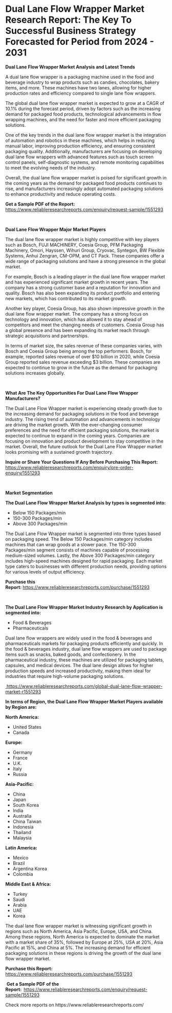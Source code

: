 <p><h1>Dual Lane Flow Wrapper Market Research Report: The Key To Successful Business Strategy Forecasted for Period from 2024 - 2031</h1></p><p><strong>Dual Lane Flow Wrapper Market Analysis and Latest Trends</strong></p>
<p><p>A dual lane flow wrapper is a packaging machine used in the food and beverage industry to wrap products such as candies, chocolates, bakery items, and more. These machines have two lanes, allowing for higher production rates and efficiency compared to single lane flow wrappers.</p><p>The global dual lane flow wrapper market is expected to grow at a CAGR of 10.1% during the forecast period, driven by factors such as the increasing demand for packaged food products, technological advancements in flow wrapping machines, and the need for faster and more efficient packaging solutions.</p><p>One of the key trends in the dual lane flow wrapper market is the integration of automation and robotics in these machines, which helps in reducing manual labor, improving production efficiency, and ensuring consistent packaging quality. Additionally, manufacturers are focusing on developing dual lane flow wrappers with advanced features such as touch screen control panels, self-diagnostic systems, and remote monitoring capabilities to meet the evolving needs of the industry.</p><p>Overall, the dual lane flow wrapper market is poised for significant growth in the coming years as the demand for packaged food products continues to rise, and manufacturers increasingly adopt automated packaging solutions to enhance productivity and reduce operating costs.</p></p>
<p><strong>Get a Sample PDF of the Report:&nbsp;</strong> <a href="https://www.reliableresearchreports.com/enquiry/request-sample/1551293">https://www.reliableresearchreports.com/enquiry/request-sample/1551293</a></p>
<p>&nbsp;</p>
<p><strong>Dual Lane Flow Wrapper Major Market Players</strong></p>
<p><p>The dual lane flow wrapper market is highly competitive with key players such as Bosch, FUJI MACHINERY, Coesia Group, PFM Packaging Machinery, Omori, Hayssen, Wihuri Group, Cryovac, Syntegon, BW Flexible Systems, Anhui Zengran, CM-OPM, and CT Pack. These companies offer a wide range of packaging solutions and have a strong presence in the global market.</p><p>For example, Bosch is a leading player in the dual lane flow wrapper market and has experienced significant market growth in recent years. The company has a strong customer base and a reputation for innovation and quality. Bosch has also been expanding its product portfolio and entering new markets, which has contributed to its market growth.</p><p>Another key player, Coesia Group, has also shown impressive growth in the dual lane flow wrapper market. The company has a strong focus on technology and innovation, which has allowed it to stay ahead of competitors and meet the changing needs of customers. Coesia Group has a global presence and has been expanding its market reach through strategic acquisitions and partnerships.</p><p>In terms of market size, the sales revenue of these companies varies, with Bosch and Coesia Group being among the top performers. Bosch, for example, reported sales revenue of over $10 billion in 2020, while Coesia Group reported sales revenue exceeding $3 billion. These companies are expected to continue to grow in the future as the demand for packaging solutions increases globally.</p></p>
<p>&nbsp;</p>
<p><strong>What Are The Key Opportunities For Dual Lane Flow Wrapper Manufacturers?</strong></p>
<p><p>The Dual Lane Flow Wrapper market is experiencing steady growth due to the increasing demand for packaging solutions in the food and beverage industry. The rising trend of automation and advancements in technology are driving the market growth. With the ever-changing consumer preferences and the need for efficient packaging solutions, the market is expected to continue to expand in the coming years. Companies are focusing on innovation and product development to stay competitive in the market. Overall, the future outlook for the Dual Lane Flow Wrapper market looks promising with a sustained growth trajectory.</p></p>
<p><strong>Inquire or Share Your Questions If Any Before Purchasing This Report:</strong> <a href="https://www.reliableresearchreports.com/enquiry/pre-order-enquiry/1551293">https://www.reliableresearchreports.com/enquiry/pre-order-enquiry/1551293</a></p>
<p>&nbsp;</p>
<p><strong>Market Segmentation</strong></p>
<p><strong>The Dual Lane Flow Wrapper Market Analysis by types is segmented into:</strong></p>
<p><ul><li>Below 150 Packages/min</li><li>150-300 Packages/min</li><li>Above 300 Packages/min</li></ul></p>
<p><p>The Dual Lane Flow Wrapper market is segmented into three types based on packaging speed. The Below 150 Packages/min category includes machines that can wrap goods at a slower pace. The 150-300 Packages/min segment consists of machines capable of processing medium-sized volumes. Lastly, the Above 300 Packages/min category includes high-speed machines designed for rapid packaging. Each market type caters to businesses with different production needs, providing options for various levels of output efficiency.</p></p>
<p><strong>Purchase this Report:&nbsp;</strong><a href="https://www.reliableresearchreports.com/purchase/1551293">https://www.reliableresearchreports.com/purchase/1551293</a></p>
<p>&nbsp;</p>
<p><strong>The Dual Lane Flow Wrapper Market Industry Research by Application is segmented into:</strong></p>
<p><ul><li>Food & Beverages</li><li>Pharmaceuticals</li></ul></p>
<p><p>Dual lane flow wrappers are widely used in the food & beverages and pharmaceuticals markets for packaging products efficiently and quickly. In the food & beverages industry, dual lane flow wrappers are used to package items such as snacks, baked goods, and confectionery. In the pharmaceutical industry, these machines are utilized for packaging tablets, capsules, and medical devices. The dual lane design allows for higher production speeds and increased productivity, making them ideal for industries that require high-volume packaging solutions.</p></p>
<p><a href="https://www.reliableresearchreports.com/global-dual-lane-flow-wrapper-market-r1551293">&nbsp;https://www.reliableresearchreports.com/global-dual-lane-flow-wrapper-market-r1551293</a></p>
<p><strong>In terms of Region, the Dual Lane Flow Wrapper Market Players available by Region are:</strong></p>
<p>
    <p> <strong> North America: </strong>
        <ul>
            <li>United States</li>
            <li>Canada</li>
        </ul>
        </p> 
    <p> <strong> Europe: </strong>
        <ul>
            <li>Germany</li>
            <li>France</li>
            <li>U.K.</li>
            <li>Italy</li>
            <li>Russia</li>
        </ul>
        </p> 
    <p> <strong> Asia-Pacific: </strong>
        <ul>
            <li>China</li>
            <li>Japan</li>
            <li>South Korea</li>
            <li>India</li>
            <li>Australia</li>
            <li>China Taiwan</li>
            <li>Indonesia</li>
            <li>Thailand</li>
            <li>Malaysia</li>
        </ul>
        </p> 
    <p> <strong> Latin America: </strong>
        <ul>
            <li>Mexico</li>
            <li>Brazil</li>
            <li>Argentina Korea</li>
            <li>Colombia</li>
        </ul>
        </p> 
    <p> <strong> Middle East & Africa: </strong>
        <ul>
            <li>Turkey</li>
            <li>Saudi</li>
            <li>Arabia</li>
            <li>UAE</li>
            <li>Korea</li>
        </ul>
    </p>
    </p>
<p><p>The dual lane flow wrapper market is witnessing significant growth in regions such as North America, Asia Pacific, Europe, USA, and China. Among these regions, North America is expected to dominate the market with a market share of 35%, followed by Europe at 25%, USA at 20%, Asia Pacific at 15%, and China at 5%. The increasing demand for efficient packaging solutions in these regions is driving the growth of the dual lane flow wrapper market.</p></p>
<p><strong>Purchase this Report: </strong><a href="https://www.reliableresearchreports.com/purchase/1551293">https://www.reliableresearchreports.com/purchase/1551293</a></p>
<p>&nbsp;<strong>Get a Sample PDF of the Report:&nbsp;&nbsp;</strong><a href="https://www.reliableresearchreports.com/enquiry/request-sample/1551293">https://www.reliableresearchreports.com/enquiry/request-sample/1551293</a></p>
<p><strong></strong></p>
<p>Check more reports on https://www.reliableresearchreports.com/</p>